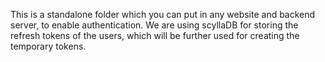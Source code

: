 This is a standalone folder which you can put in any website and backend server, to enable authentication.
We are using scyllaDB for storing the refresh tokens of the users, which will be further used for creating the temporary tokens.